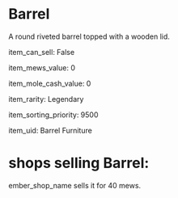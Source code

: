 # Barrel

A round riveted barrel topped with a wooden lid.

item_can_sell: False

item_mews_value: 0

item_mole_cash_value: 0

item_rarity: Legendary

item_sorting_priority: 9500

item_uid: Barrel Furniture

# shops selling Barrel:

ember_shop_name sells it for 40 mews.
